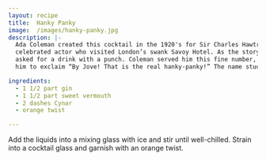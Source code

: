 ```yaml
---
layout: recipe
title:  Hanky Panky
image:  /images/hanky-panky.jpg
description: |-
  Ada Coleman created this cocktail in the 1920's for Sir Charles Hawtrey, a
  celebrated actor who visited London’s swank Savoy Hotel. As the story goes, he
  asked for a drink with a punch. Coleman served him this fine number, leading
  him to exclaim “By Jove! That is the real hanky-panky!” The name stuck.

ingredients:
  - 1 1/2 part gin
  - 1 1/2 part sweet vermouth
  - 2 dashes Cynar
  - orange twist

---
```

Add the liquids into a mixing glass with ice and stir until well-chilled.
Strain into a cocktail glass and garnish with an orange twist.
